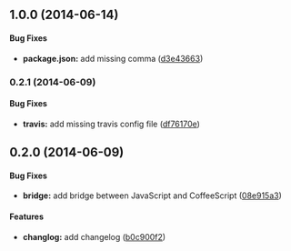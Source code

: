 ## 1.0.0 (2014-06-14)


#### Bug Fixes

* **package.json:** add missing comma ([d3e43663](CaryLandholt/fatarrow-ascii-art/commit/d3e43663afcfa61e3c22c2f5e5fd3be7e036653f))


### 0.2.1 (2014-06-09)


#### Bug Fixes

* **travis:** add missing travis config file ([df76170e](CaryLandholt/fatarrow-ascii-art/commit/df76170e941706ccdc8c9215695ff13f00895956))


## 0.2.0 (2014-06-09)


#### Bug Fixes

* **bridge:** add bridge between JavaScript and CoffeeScript ([08e915a3](CaryLandholt/fatarrow-ascii-art/commit/08e915a340af2284ba1cc76337a16ee622ab3b11))


#### Features

* **changlog:** add changelog ([b0c900f2](CaryLandholt/fatarrow-ascii-art/commit/b0c900f2d9bea1ba38ae63cca4a0bc2e86891eeb))

